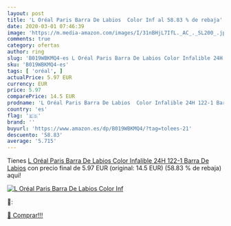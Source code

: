 ```yaml
---
layout: post
title: 'L Oréal Paris Barra De Labios  Color Inf al 58.83 % de rebaja'
date: 2020-03-01 07:46:39
image: 'https://m.media-amazon.com/images/I/31nBHjL7IfL._AC_._SL200_.jpg'
comments: true
category: ofertas
author: ring
slug: 'B019WBKMQ4-es L Oréal Paris Barra De Labios Color Infalible 24H 122-1...'
sku: 'B019WBKMQ4-es'
tags: [ 'oréal', ]
actualPrice: 5.97 EUR
currency: EUR
price: 5.97
comparePrice: 14.5 EUR
prodname: 'L Oréal Paris Barra De Labios  Color Infalible 24H 122-1 Barra De Labios'
country: 'es'
flag: '🇪🇸'
brand: ''
buyurl: 'https://www.amazon.es/dp/B019WBKMQ4/?tag=tolees-21'
descuento: '58.83'
average: '5.715'
---
```


Tienes [L Oréal Paris Barra De Labios  Color Infalible 24H 122-1 Barra De Labios](https://www.amazon.es/dp/B019WBKMQ4/?tag=tolees-21) con precio final de  5.97 EUR (original: 14.5 EUR) (58.83 %  de rebaja) aqui!

[![L Oréal Paris Barra De Labios  Color Inf](https://m.media-amazon.com/images/I/31nBHjL7IfL._AC_._SL200_.jpg)](https://www.amazon.es/dp/B019WBKMQ4/?tag=tolees-21)

🔎:


[🛒 Comprar!!!](https://www.amazon.es/dp/B019WBKMQ4/?tag=tolees-21)
